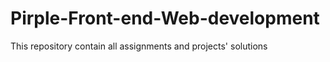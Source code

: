 # Pirple-Front-end-Web-development
This repository contain all assignments and projects' solutions 
